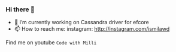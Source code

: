 ### Hi there 👋

- 🔭 I’m currently working on Cassandra driver for efcore
- 📫 How to reach me: instagram: http://instagram.com/ismilawd

Find me on youtube `Code with Milli`
